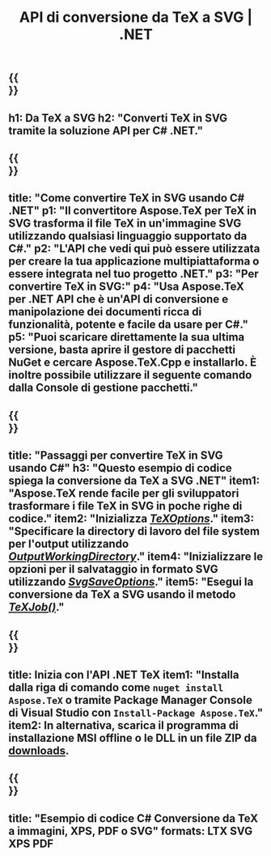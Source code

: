 ﻿---
translation: true
template: /_templates/_conversion-child-net.md
title: API di conversione da TeX a SVG | .NET
description: Funzionalità di conversione da TeX a SVG. Integra questa libreria .NET in sede nel tuo progetto o usa applicazioni multipiattaforma per convertire TeX in SVG.
keywords: da tex a svg api net, tex2svg integra c#
url: /net/conversion/tex-to-svg/
family: tex
platformtag: net
feature: conversion
informat: TEX
outformat: SVG
otherformats: BMP PNG JPEG TIFF PDF XPS
---


{{<section banner>}}
---
h1: Da TeX a SVG
h2: "Converti TeX in SVG tramite la soluzione API per C# .NET."
---

{{<section overview>}}
---
title: "Come convertire TeX in SVG usando C# .NET"
p1: "Il convertitore Aspose.TeX per TeX in SVG trasforma il file TeX in un'immagine SVG utilizzando qualsiasi linguaggio supportato da C#."
p2: "L'API che vedi qui può essere utilizzata per creare la tua applicazione multipiattaforma o essere integrata nel tuo progetto .NET."
p3: "Per convertire TeX in SVG:"
p4: "Usa Aspose.TeX per .NET API che è un'API di conversione e manipolazione dei documenti ricca di funzionalità, potente e facile da usare per C#."
p5: "Puoi scaricare direttamente la sua ultima versione, basta aprire il gestore di pacchetti NuGet e cercare Aspose.TeX.Cpp e installarlo. È inoltre possibile utilizzare il seguente comando dalla Console di gestione pacchetti."
---

{{<section feature1>}}
---
title: "Passaggi per convertire TeX in SVG usando C#"
h3: "Questo esempio di codice spiega la conversione da TeX a SVG .NET"
item1: "Aspose.TeX rende facile per gli sviluppatori trasformare i file TeX in SVG in poche righe di codice."
item2: "Inizializza [*TeXOptions*](https://reference.aspose.com/tex/net/aspose.tex/texoptions/)."
item3: "Specificare la directory di lavoro del file system per l'output utilizzando [*OutputWorkingDirectory*](https://reference.aspose.com/tex/net/aspose.tex/texoptions/outputworkingdirectory/)."
item4: "Inizializzare le opzioni per il salvataggio in formato SVG utilizzando [*SvgSaveOptions*](https://reference.aspose.com/tex/net/aspose.tex.presentation.image/svgsaveoptions/)."
item5: "Esegui la conversione da TeX a SVG usando il metodo [*TeXJob()*](https://reference.aspose.com/tex/net/aspose.tex/texjob/)."
---

{{<section feature2>}}
---
title: Inizia con l'API .NET TeX
item1: "Installa dalla riga di comando come ```nuget install Aspose.TeX``` o tramite Package Manager Console di Visual Studio con ```Install-Package Aspose.TeX```."
item2: In alternativa, scarica il programma di installazione MSI offline o le DLL in un file ZIP da [downloads](https://releases.aspose.com/tex/net).
---

{{<section widget>}}
---
title: "Esempio di codice C# Conversione da TeX a immagini, XPS, PDF o SVG"
formats: LTX SVG XPS PDF
---